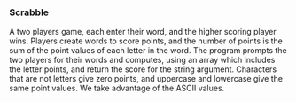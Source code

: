 ### Scrabble

A two players game, each enter their word, and the higher scoring player wins. Players create words to score points, and the number of points is the sum of the point values of each letter in the word.
The program prompts the two players for their words and computes, using an array which includes the letter points, and return the score for the string argument. Characters that are not letters give zero points, and uppercase and lowercase give the same point values. We take advantage of the ASCII values.
